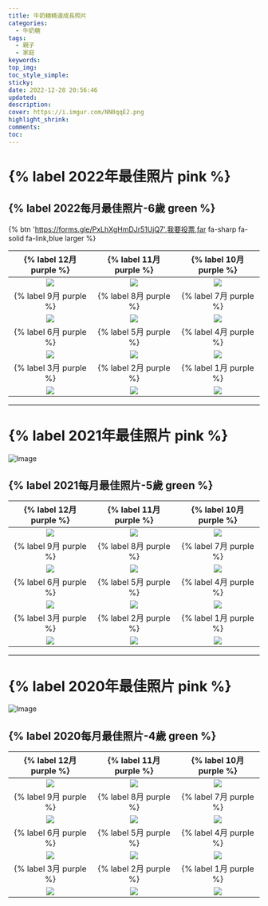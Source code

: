 ```yaml
---
title: 牛奶糖精選成長照片
categories:
  - 牛奶糖
tags:
  - 親子
  - 家庭
keywords:
top_img:
toc_style_simple: 
sticky: 
date: 2022-12-28 20:56:46
updated:
description:
cover: https://i.imgur.com/NN0qqE2.png
highlight_shrink:
comments:
toc:
---
```


# {% label 2022年最佳照片 pink %}

## {% label 2022每月最佳照片-6歲 green %}

{% btn 'https://forms.gle/PxLhXgHmDJr51UjQ7',我要投票,far fa-sharp fa-solid fa-link,blue larger %}

<style>
table th:first-of-type {
    width: 33%;
}
table th:nth-of-type(2) {
    width: 33%;
}
table th:nth-of-type(3) {
    width: 33%;
}
</style>

| {% label 12月 purple %} | {% label 11月 purple %} | {% label 10月 purple %} |
| :---: | :---: | :---: |
| ![](https://lh3.googleusercontent.com/Kd40cZwn7jXOuL0fuegIP7-hh-92t6MwJTRIjwTPt6f4REkR-GaaZMgjMTZ-UxyNAiFuLs8c0bmJkSvL86xhcF9VZrfruMLmZrGVUUDrp8spbZAXWGgS-zUizX5GEVmeOnGgzkeA5WI=w1920-h1080) | ![](https://lh3.googleusercontent.com/5xuYUS5E1epOhqmU7dPErrSKqyvg5APqqBcmt0el8zd54N01m4JEKjL2DjtJIrmT52QmxCgKTRXpZzQPlHckI8sHiBpQH-SVlFXdPy-BhiiK0eAoFm-ChSqua6aFViBzjsxRpDssz3A=w1920-h1080) | ![](https://lh3.googleusercontent.com/HPLShnAJB4lOCn-KEZ47gnFvLuuYz2XDH3g1mlIUg0n6AHos6fAy9Ybe5Uhdyi6PR7zrBSzXCoGoL9erzNt8jiMszUoZAHqg4GHcOtdjAfAdAJ1xpX5ktG0WHQBtPmQk72WutDgVEVc=w1920-h1080) |
| {% label 9月 purple %} | {% label 8月 purple %} | {% label 7月 purple %} |
| ![](https://lh3.googleusercontent.com/exC484Yy1wiqU5zFPZArIaR3Vw-sLC8bvESPoUWSh7ehX0Ybg1pGsH3_AbAV8P_1PN4_Y-FjSzlAs6mHq1WToME77O3cbX1GFMHzOtwaC29U-SnYB6gLWNO1b-t-ogVkNbsQkqp3zYI=w1920-h1080) | ![](https://lh3.googleusercontent.com/u3kPsRhliE9BkcKnROlxo_1ynRkEcRPzlc9Wlk1P0eQ4mjezLd1tnzrWHgviL4d2OvAn0l3hUtedEEhgsLcRKQhIbZW1qaM2DbdLSnd4JHWDVzEjmU6KzPDLgc9HDySiXwj9d6PxqIw=w1920-h1080) | ![](https://lh3.googleusercontent.com/4cA8GeyQeAlwb1urHK5HiDgcbDlDzEdursRhCKXkd_zxKSy28sQbjuuChxofCqTdMN9Np27XHFP2owRQ4sf8IK-CtXK_iWLttfS-mQ7tXwvI8jq85sWlIvwqblKqA5M5UoM0blZbCCc=w1920-h1080) |
| {% label 6月 purple %} | {% label 5月 purple %} | {% label 4月 purple %} |
| ![](https://lh3.googleusercontent.com/mVg2Ocjn2nR8PARiF9SNM4lP9ROU6q4-UqlzM4HRTetN9P39iI6Y6mWCmuXM1VrqBcYdT4WsfB9nN0QW6aLKDPP15LXW6yGddwrlCloDHWX0-GRlChSprWyPad8nMk-xi1_u2wbdC3Q=w1920-h1080) | ![](https://lh3.googleusercontent.com/q4aTubOIKVF6laOHSPBWfO8qPvFovekpscBsvU7-yTPs9xjjqogUg-mTz0obLymNGojfrcpFJEpYO4hNEYUvWHsSaql8V09m8qNNQknaU3hc0PBO3ZI9F3k1pP28iTd2DhDlFuhnGZ8=w1920-h1080) | ![](https://lh3.googleusercontent.com/P9rJYNQ2Xu10yy8pAbZGwepcaXhLsKt2S6c8FMxGjVA-RLry9sV7mkweluhTM1TLUsAXjiYBJUj_GG9tHMivAFYDfXK49DqL5Qy4_zEUfe69D94ETRNMU9ECR7cpC0tAPGOXVwaph58=w1920-h1080) |
| {% label 3月 purple %} | {% label 2月 purple %} | {% label 1月 purple %} |
| ![](https://lh3.googleusercontent.com/k833MLCB7jTPfz2Y29d9s025u5-9T0OFc4IYlI8aTD4ebFnVBWTd4dJtjN6qr_rT2qCJ6T8FtR3R72TfexJaKIXPcO2iAPM1mwwKxIKxnimnjjKKOMHR_AcfgfvssDP0u_qBhTt2lE0=w1920-h1080) | ![](https://lh3.googleusercontent.com/BUdhTKxDpp2NU-2xH40a_1WaYcEOG6VQncjWP_9FHPRVQsDVUyBtOhCXHyLYjnnpcr5czHIOZajq2ltvXrMuDYkcp0_dSkrxnnx6h1hIgw7ZptlgXSWfxef46hcC-IHv_TBMTdHiejQ=w1920-h1080) | ![](https://lh3.googleusercontent.com/yOwH95LXDSISvbWW-EdGHcmVnjPqHzkc12dAG3dvgux3oWlq8DzQeX0FrGynGNrWFgvn8jfNDsZKFRHSRx8JvkKXtIXarr_ZVlpgoGFgaqVlvdUL6vnsK_yn-9UrWiWAL3IocyAP2ss=w1920-h1080) |

---

# {% label 2021年最佳照片 pink %}

![Image](https://i.imgur.com/6X2bjxy.png)
<!-- ![Image](https://i.imgur.com/NN0qqE2.png) -->

## {% label 2021每月最佳照片-5歲 green %}

| {% label 12月 purple %} | {% label 11月 purple %} | {% label 10月 purple %} |
| :---: | :---: | :---: |
| ![](https://lh3.googleusercontent.com/vSfaUAbR-OYTG8knGr9ScrAWb8ly2zMmV5f1fg7L88BzFv9XURztA9NDUyct74PyAzNR-rHzDmMI0VP_jTqOQJ28q0iQifMb0a_EKu4MMe50oOSM7DEznTVcRoMxNacKZC8Lm82Jgus=w1920-h1080) | ![](https://lh3.googleusercontent.com/lTSlPg6accRDtzg8CLecBD9w-B7b24_LyvZ63ek37NsgUORKXH28vIWjlD3B1oS8-R-beIfcghURzHSUZLVUZGR_dOiSOd6RezOK4NsKePe8u_j_46DIeUKqvgML03soNkG_qFBW9QA=w1920-h1080) | ![](https://lh3.googleusercontent.com/g_Y0oBm8uf-mppuuL01gxlp00RtGQ3ZIdQbNip2h95jL0WhucYBKHRDclmK7J-2qvdwRhC6Er0xQtdFMQCaiL5GHLi2eRuqb0DKj-tv1cNiLn6qAz2wUOdpdXqZJczfHj8WU_0t3_sw=w1920-h1080) |
| {% label 9月 purple %} | {% label 8月 purple %} | {% label 7月 purple %} |
| ![](https://lh3.googleusercontent.com/spqH2Ju13flxRQ9f2vXY4KBMasMiYnqlwwLKXRzhlFF_aHMvIU2Y82j2baDvPTfmbuixspQr83TznpMtWpqhhRom3TiYORQOIb7Atleg9LVnXr4swOBhf0N1VwTWvMERRdPEPRKr2Xg=w1920-h1080) | ![](https://lh3.googleusercontent.com/9AC58dFtl1rzzsZpLoS9OkbJY5DtzsU4rC4h4HdM1nphe-bz7tIQhxA-WPH5bHaAfyBCfSfGy_HuF-uUvKDnl66M4lt1ryq9cbSbum5Pip2IGceiD1Btm3SyQkEl15SE9BgSkPgywf8=w1920-h1080) | ![](https://lh3.googleusercontent.com/8CkJn-zDMYTOBq0T0Qk77oqzp1fGzUXIXiGLiMYgYjIwsvrKewSzPF5GJNIkwzTmJreQRrQ-1K1fZs917eT73vKCQ6MS1HjPHUQSoOQDIkmf35PYkr2yPmqSTB7XnSRc1QAVNQvwEso=w1920-h1080) |
| {% label 6月 purple %} | {% label 5月 purple %} | {% label 4月 purple %} |
| ![](https://lh3.googleusercontent.com/cNsW80KwFi6fAwPEy0C5BGbzH6YzNiBqEMJw4qYVvAOVNJzzoZ-ZE0q4rBKfNaPVp4pQsM08pT-D4rYFdfZEZaRxQmbt8lKVrEl9FOB_wEIsXIfg567oAqkl3WlbXS9givHyhgEgS9E=w1920-h1080) | ![](https://lh3.googleusercontent.com/76HMrk97DVBcQcPS8w0MxCA43d2IlmAsNDjx4ZpCNMuQoGsC7AEvAk-pBKMepD59Yu1PC9k-q2HKPcMcqj4_Mhm1qKl3mRlbo8aKWqI0UL1QWTmOsYHrDs-cCZImwpT4Ctoqav4bPl8=w1920-h1080) | ![](https://lh3.googleusercontent.com/AnyQl8uqoBZb6lLRUSAYO9vr-YGBFMqpi07EZdOohh5fFQMG8ac5_jqdHeW5BuYIlVnO-vOiCIByxRvLiRPthTrR3ribFTo2BHEsKMt9uzA70MNf3R7d1Q-PDF3tyOqaxqAOo_Nd0Do=w1920-h1080) |
| {% label 3月 purple %} | {% label 2月 purple %} | {% label 1月 purple %} |
| ![](https://lh3.googleusercontent.com/6s4V0l4zYBWhNYw0C-HaLr0EhcN9KLtl3-8lHRj_2ak92FFd9KvMzY-uxnulwKD54qrGgIz85oIuCxvKjZ8I5cU6NSrS-snoUZbNLsHwo5yUFu6d0rFHz8FJbe59uRjpYTYh0fdmXGg=w1920-h1080) | ![](https://lh3.googleusercontent.com/5BIDL_WkZ-eJx8EP8Rprc59mje_F1xPJ9u_UxEIY5fSy3WbVqbhxiYjh0hs-dGwy-wirB3eQKU84pBYXn63wnaLXTj-zQwkov-nCPNpahOi1sK-aRgbNtvr71X1KNy38sO5wfUW0yPI=w1920-h1080) | ![](https://lh3.googleusercontent.com/ke7_tuMd5PB5OPc2EOj-QcfPNvU0lStFHggtn85W4R8HxZCVykJJX8VkLVMYdv5rG1-3A5pyylx4SbC92EvR8DzCegX1HetmF0npjZfMUWylJjYmXl1atVWqRpskWOKzvRzpY61a2Ic=w1920-h1080) |

---

# {% label 2020年最佳照片 pink %}

![Image](https://i.imgur.com/aH97zxz.png)

## {% label 2020每月最佳照片-4歲 green %}

| {% label 12月 purple %} | {% label 11月 purple %} | {% label 10月 purple %} |
| :---: | :---: | :---: |
| ![](https://lh3.googleusercontent.com/whos2bcDCOYavubxQ4HcE4GWjTFuMM2_JOVE_mDBPhdk8GJnAaCXLMyXBw_pmndTfTSUbEOGByBraTNyN5ZN_KLCqqgAB96Dy-oAwYuP2D0eHYxRKTmcGLLgKZG78gRSWrS6HJ4lbZY=w1920-h1080) | ![](https://lh3.googleusercontent.com/Z2W0EJsCUmvk8CEdoz0m0yZD9XUFD8tTLGj_5EmZITBe0cXnnGwIE_MMf3F3usbIxl-pFqzuEXupbqddHeWvKdy3-IZDnAP_MbUFcVNHwfqcOks4HR8XfRLXUdsk88SZWEXNdlO0QEo=w1920-h1080) | ![](https://lh3.googleusercontent.com/pQYQFAXCSxGs1LuD_-Pj4EXqfE9xEveqqI1AFDfpg6WzluLvSqiK3SZqKKhjCelaR7LNTNk3ZU9jaR7q-DLxVNG1zGX5hJxWivn5-FRFQw1PWK_83_mVnu2RarXIED0xe5FF-h4gKes=w1920-h1080) |
| {% label 9月 purple %} | {% label 8月 purple %} | {% label 7月 purple %} |
| ![](https://lh3.googleusercontent.com/dSqhKlCbnqHgrzesizsG-GsmhX_Qu-DRjbuhTRJp57unIfB-cNl4OfvaoVUGoGojZ3kD3n-ChV_YEP42dA7WY5XJ1T1EpR59uLOj0OxcoXfVhxlQF7L7iYWQDaeNAxvs7hy73zkHtsw=w1920-h1080) | ![](https://lh3.googleusercontent.com/7FjE8c2OQXXed5kNH0e-K0VHo0CAvjo0wS3bwtxoc-0E3cnCac_3E8zPLsxpyzbmWBYvlt4NEPRGO-o24P7IooDZQggSQczPnYMySbP1xW4WvNYoUAX0ouXpHSC1CSWkLuXeVub1kdk=w1920-h1080) | ![](https://lh3.googleusercontent.com/lvXLd5wH28oinafiSX74mKpKVqXkVid1yxkJV-PO9kHxd73aWkhU7BjVo-qPcMGSZ70AhyzOJuL0WSuUXYIuWFWpfcmlwYWMMDRR5BLpj-NQ5Og6eg4CB5EcgOuUkc1dvBdRl98gXcM=w1920-h1080) |
| {% label 6月 purple %} | {% label 5月 purple %} | {% label 4月 purple %} |
| ![](https://lh3.googleusercontent.com/3Q2OOL5hPk2XsgLc9GkLOSQ22rvHcXf4c8IQJXbVxqzSh-s2n80L_RAhxK2fK4wiqQvyNxFVRiCDxuZnzZA9Es8G_Rx6_EvYt4EQRrkQGoEHB_zLPR-9gH-x3wC_620eOm3RiBAzhps=w1920-h1080) | ![](https://lh3.googleusercontent.com/ARTjYwQ97BedBepEJR0KYvhKYhqfPYcsBH3GyBnqeNz1YIyYUtlH4T4nXb_qS-mpU4JWHGkRMvtaHtFgptUXw_iYst2J3aBJFdbzcfwlumfo-xzA5_9xuuODpSCMXlak4UduMSQwPWo=w1920-h1080) | ![](https://lh3.googleusercontent.com/Lo8Iy5aJ49OBhK_VPz-u--GP3hpKBU2GzBJuH7obek2iHdM9sZM0nBFPjJYMegoklzkRbZTdi7_iYxsWpiwdlUMIcSt0vO8b6irhUwJApr5jAnrucH79gmpQGUv7yXPpmwTfQ-baWrk=w1920-h1080) |
| {% label 3月 purple %} | {% label 2月 purple %} | {% label 1月 purple %} |
| ![](https://lh3.googleusercontent.com/a4sRq2sFc3_irp387k4HrwYzTE8V0uG9dJ51KD11BxRLuBoeXqBaDtt0hCfBBbMvX9JnedMk65cYZaHg6qrdEPzq1I7kYBnaWA-ucBT0h7DrPGne6MvtA_n00IiA_CDtqwJ4YiazTt0=w1920-h1080) | ![](https://lh3.googleusercontent.com/K4P8xuWZWsf621Hxpqo_-JckdDW6tlqYSKlwnpUoFokGJ8qC3haYH4w0mUEV3PwsT9ly37EoD6IPmkyhlcG1ddRTkxrT4o2DcRK8pZ0KSv8WoXr9gZVAJFOSXdArNFoRd0RcoJBVK0Q=w1920-h1080) | ![](https://lh3.googleusercontent.com/Qjl-4pg502N9tZbBpTLRZeRFxDR6jbhX6tU8fRlrzEk5Ni82KsAO0Am3oUC_t1mapB47ey7CtWa3dFmLlQN8SwDQl1c41XjGiRwg0Ruf-q_cGNd-uwteEObAmyB1JqUZs1c06S1tGcM=w1920-h1080) |
